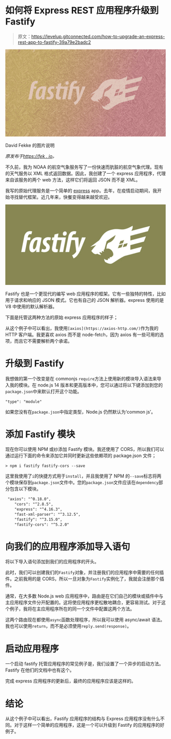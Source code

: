 # 如何将 Express REST 应用程序升级到 Fastify

> 原文：<https://levelup.gitconnected.com/how-to-upgrade-an-express-rest-app-to-fastify-39a79e2badc2>

![](img/6e77ac87cd745d68485cf5ac18e0d2a4.png)

David Fekke 的图片说明

*原发布于*[*https://fek . io*](https://fek.io/blog/how-to-upgrade-an-express-rest-app-to-fastify/)*。*

不久前，我为 NOAA 的航空气象服务写了一份快速而肮脏的航空气象代理。现有的天气服务以 XML 格式返回数据。因此，我创建了一个 express 应用程序，代理来自该服务的两个 web 方法，这样它们将返回 JSON 而不是 XML。

我写的原始代理服务是一个简单的 [express](https://expressjs.com/) app。去年，在疫情启动期间，我开始寻找替代框架。近几年来，快餐变得越来越受欢迎。

![](img/77fe516a950b3d959d53272cf2aa0e1c.png)

Fastify 也是一个更现代的编写 web 应用程序的框架。它有一些独特的特性，比如用于请求和响应的 JSON 模式。它也有自己的 JSON 解析器。express 使用的是 V8 中使用的默认解析器。

下面是托管这两种方法的原始 express 应用程序的样子；

从这个例子中可以看出，我使用`[axios](https://axios-http.com/)`作为我的 HTTP 客户端。我更喜欢 axios 而不是 node-fetch，因为 axios 有一些可用的选项，而且它不需要解析两个承诺。

# 升级到 Fastify

我想做的第一个改变是在 commonjs `require`方法上使用新的模块导入语法来导入我的模块。在 node.js 14 版本和更高版本中，您可以通过将以下键添加到您的`package.json`中来默认打开这个功能。

```
"type": "module"
```

如果您没有在`package.json`中指定类型，Node.js 仍然默认为‘common js’。

# 添加 Fastify 模块

现在你可以使用 NPM 或纱添加 Fastify 模块。我还使用了 CORS，所以我们可以通过运行下面的命令来添加它并同时更新这些依赖项的 package.json 文件；

```
> npm i fastify fastify-cors --save
```

这里我使用了`i`的快捷方式用于`install`，并且我使用了 NPM 的`--save`标志将两个模块保存到`package.json`文件中。您的`package.json`文件应该在`dependency`部分包含以下模块。

```
 "axios": "^0.18.0",
    "cors": "^2.8.5",
    "express": "^4.16.3",
    "fast-xml-parser": "^3.12.5",
    "fastify": "^3.15.0",
    "fastify-cors": "^5.2.0"
```

# 向我们的应用程序添加导入语句

将以下导入语句添加到我们的应用程序的开头。

此时，我们可以创建我们的`Fastify`对象，并注册我们的应用程序中需要的任何插件。之前我用的是 CORS，所以一旦对象为`Fastify`实例化了，我就会注册那个插件。

通常，在大多数 Node.js web 应用程序中，路由是在它们自己的模块或插件中与主应用程序文件分开配置的。这将使应用程序更松散地耦合，更容易测试。对于这个例子，我将在主应用程序所在的同一个文件中配置这两个方法。

这两个路由现在都使用`async`函数处理程序，所以我可以使用 async/await 语法。我也可以使用`return`，而不是必须使用`reply.send(response)`。

# 启动应用程序

一个启动 fastify 托管应用程序的常见例子是，我们设置了一个异步的启动方法。Fastify 在他们的文档中也有这个。

完成 express 应用程序的更新后，最终的应用程序应该是这样的。

# 结论

从这个例子中可以看出，Fastify 应用程序的结构与 Express 应用程序没有什么不同。对于这样一个简单的应用程序，这是一个可以升级到 Fastify 的应用程序的好例子。